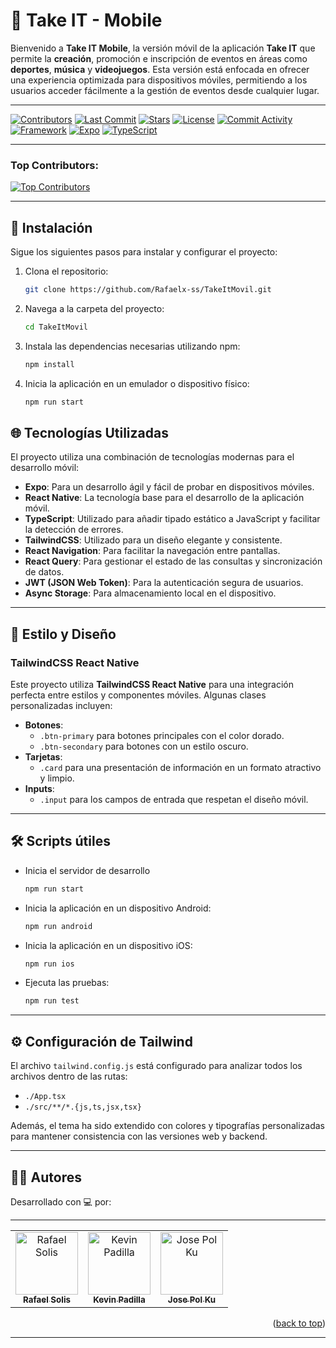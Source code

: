 # 📱 Take IT - Mobile

Bienvenido a **Take IT Mobile**, la versión móvil de la aplicación **Take IT** que permite la **creación**, promoción e inscripción de eventos en áreas como **deportes**, **música** y **videojuegos**. Esta versión está enfocada en ofrecer una experiencia optimizada para dispositivos móviles, permitiendo a los usuarios acceder fácilmente a la gestión de eventos desde cualquier lugar.

---

<!-- Badges -->
[![Contributors][contributors-shield]][contributors-url]
[![Last Commit][last-commit-shield]][last-commit-url]
[![Stars][stars-shield]][stars-url]
[![License][license-shield]][license-url]
[![Commit Activity][commit-activity-shield]][commit-activity-url]
[![Framework][framework-shield]][framework-url]
[![Expo][expo-shield]][expo-url]
[![TypeScript][typescript-shield]][typescript-url]

---

### Top Contributors:

<a href="https://github.com/Rafaelx-ss/TakeItMovil/graphs/contributors">
  <img src="https://contrib.rocks/image?repo=Rafaelx-ss/TakeItMovil" alt="Top Contributors" />
</a>

---

## 🚀 Instalación

Sigue los siguientes pasos para instalar y configurar el proyecto:

1. Clona el repositorio:
    ```bash
    git clone https://github.com/Rafaelx-ss/TakeItMovil.git
    ```

2. Navega a la carpeta del proyecto:
    ```bash
    cd TakeItMovil
    ```

3. Instala las dependencias necesarias utilizando npm:
    ```bash
    npm install
    ```

4. Inicia la aplicación en un emulador o dispositivo físico:
    ```bash
    npm run start
    ```

## 🌐 Tecnologías Utilizadas

El proyecto utiliza una combinación de tecnologías modernas para el desarrollo móvil:

- **Expo**: Para un desarrollo ágil y fácil de probar en dispositivos móviles.
- **React Native**: La tecnología base para el desarrollo de la aplicación móvil.
- **TypeScript**: Utilizado para añadir tipado estático a JavaScript y facilitar la detección de errores.
- **TailwindCSS**: Utilizado para un diseño elegante y consistente.
- **React Navigation**: Para facilitar la navegación entre pantallas.
- **React Query**: Para gestionar el estado de las consultas y sincronización de datos.
- **JWT (JSON Web Token)**: Para la autenticación segura de usuarios.
- **Async Storage**: Para almacenamiento local en el dispositivo.

---

## 🎨 Estilo y Diseño

### TailwindCSS React Native 

Este proyecto utiliza **TailwindCSS React Native** para una integración perfecta entre estilos y componentes móviles. Algunas clases personalizadas incluyen:

- **Botones**: 
  - `.btn-primary` para botones principales con el color dorado.
  - `.btn-secondary` para botones con un estilo oscuro.
- **Tarjetas**:
  - `.card` para una presentación de información en un formato atractivo y limpio.
- **Inputs**:
  - `.input` para los campos de entrada que respetan el diseño móvil.

---

## 🛠 Scripts útiles

- Inicia el servidor de desarrollo
    ```bash
    npm run start
    ```

- Inicia la aplicación en un dispositivo Android:
    ```bash
    npm run android
    ```

- Inicia la aplicación en un dispositivo iOS:
    ```bash
    npm run ios
    ```

- Ejecuta las pruebas:
    ```bash
    npm run test
    ```

---

## ⚙️ Configuración de Tailwind

El archivo `tailwind.config.js` está configurado para analizar todos los archivos dentro de las rutas:

- `./App.tsx`
- `./src/**/*.{js,ts,jsx,tsx}`

Además, el tema ha sido extendido con colores y tipografías personalizadas para mantener consistencia con las versiones web y backend.

---

## 👨‍💻 Autores

Desarrollado con 💻 por:

---

<table style="border-collapse: collapse; width: 100%; text-align: center;">
  <tr style="border: none;">
    <td align="center" style="border: none;">
      <a href="https://github.com/Rafaelx-ss">
        <img src="https://avatars.githubusercontent.com/u/147651823?v=4" width="100px;" alt="Rafael Solis"/>
        <br /><sub><b>Rafael Solis</b></sub>
      </a>
    </td>
    <td align="center" style="border: none;">
      <a href="https://github.com/KevDom0317">
        <img src="https://avatars.githubusercontent.com/u/156467209?v=4" width="100px;" alt="Kevin Padilla"/>
        <br /><sub><b>Kevin Padilla</b></sub>
      </a>
    </td>
    <td align="center" style="border: none;">
      <a href="https://github.com/JosePK0">
        <img src="https://avatars.githubusercontent.com/u/157852544?v=4" width="100px;" alt="Jose Pol Ku"/>
        <br /><sub><b>Jose Pol Ku</b></sub>
      </a>
    </td>
  </tr>
</table>

<p align="right">(<a href="#readme-top">back to top</a>)</p>

---

[contributors-shield]: https://img.shields.io/github/contributors/Rafaelx-ss/TakeItMovil?color=blueviolet&style=for-the-badge&logo=github
[contributors-url]: https://github.com/Rafaelx-ss/TakeItMovil/graphs/contributors

[last-commit-shield]: https://img.shields.io/github/last-commit/Rafaelx-ss/TakeItMovil?color=green&style=for-the-badge&logo=git
[last-commit-url]: https://github.com/Rafaelx-ss/TakeItMovil

[stars-shield]: https://img.shields.io/github/stars/Rafaelx-ss/TakeItMovil?color=yellow&style=for-the-badge&logo=starship
[stars-url]: https://github.com/Rafaelx-ss/TakeItMovil/stargazers

[license-shield]: https://img.shields.io/badge/license-MIT-orange.svg?style=for-the-badge&logo=open-source-initiative
[license-url]: https://github.com/Rafaelx-ss/TakeItMovil/blob/main/LICENSE

[commit-activity-shield]: https://img.shields.io/github/commit-activity/t/Rafaelx-ss/TakeItMovil?color=ff1a15&style=for-the-badge&logo=githubactions
[commit-activity-url]: https://github.com/Rafaelx-ss/TakeItMovil/commits/main

[framework-shield]: https://img.shields.io/badge/Framework-React%20Native-61DAFB?style=for-the-badge&logo=react
[framework-url]: https://reactnative.dev/

[expo-shield]: https://img.shields.io/badge/Tool-Expo-blue?style=for-the-badge&logo=expo
[expo-url]: https://expo.dev/

[typescript-shield]: https://img.shields.io/badge/Language-TypeScript-007ACC?style=for-the-badge&logo=typescript
[typescript-url]: https://www.typescriptlang.org/
